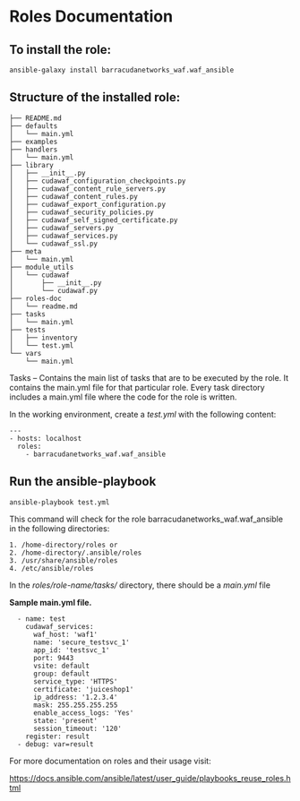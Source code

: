 # Roles Documentation

To install the role:
--------------------

```ansible-galaxy install barracudanetworks_waf.waf_ansible```

Structure of the installed role:
--------------------------------

```
├── README.md
├── defaults
│   └── main.yml
├── examples
├── handlers
│   └── main.yml
├── library
│   ├── __init__.py
│   ├── cudawaf_configuration_checkpoints.py
│   ├── cudawaf_content_rule_servers.py
│   ├── cudawaf_content_rules.py
│   ├── cudawaf_export_configuration.py
│   ├── cudawaf_security_policies.py
│   ├── cudawaf_self_signed_certificate.py
│   ├── cudawaf_servers.py
│   ├── cudawaf_services.py
│   └── cudawaf_ssl.py
├── meta
│   └── main.yml
├── module_utils
│   └── cudawaf
│       ├── __init__.py
│       └── cudawaf.py
├── roles-doc
│   └── readme.md
├── tasks
│   └── main.yml
├── tests
│   ├── inventory
│   └── test.yml
└── vars
    └── main.yml
```
Tasks – Contains the main list of tasks that are to be executed by the role. It contains the main.yml file for that particular role. Every task directory includes a main.yml file where the code for the role is written.


In the working environment, create a *test.yml* with the following content:

```
---
- hosts: localhost
  roles:
    - barracudanetworks_waf.waf_ansible 
```

Run the ansible-playbook
------------------------

```
ansible-playbook test.yml
```

This command will check for the role barracudanetworks_waf.waf_ansible in the following directories:

```
1. /home-directory/roles or 
2. /home-directory/.ansible/roles
3. /usr/share/ansible/roles
4. /etc/ansible/roles
```

In the *roles/role-name/tasks/* directory, there should be a *main.yml* file

**Sample main.yml file.**

```
  - name: test 
    cudawaf_services:
      waf_host: 'waf1'
      name: 'secure_testsvc_1'
      app_id: 'testsvc_1'
      port: 9443
      vsite: default
      group: default
      service_type: 'HTTPS'
      certificate: 'juiceshop1'
      ip_address: '1.2.3.4'
      mask: 255.255.255.255
      enable_access_logs: 'Yes'
      state: 'present'
      session_timeout: '120'
    register: result
  - debug: var=result

```

For more documentation on roles and their usage visit:

https://docs.ansible.com/ansible/latest/user_guide/playbooks_reuse_roles.html

